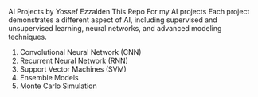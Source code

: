 AI Projects by Yossef Ezzalden
This Repo For my AI projects Each project demonstrates a different aspect of AI, including supervised and unsupervised learning, neural networks, and advanced modeling techniques.

1. Convolutional Neural Network (CNN)
2. Recurrent Neural Network (RNN)
3. Support Vector Machines (SVM)
4. Ensemble Models
5. Monte Carlo Simulation
